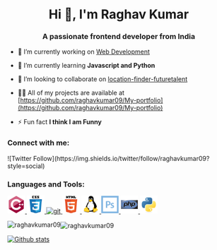 <h1 align="center">Hi 👋, I'm Raghav Kumar</h1>
<h3 align="center">A passionate frontend developer from India</h3>

- 🔭 I’m currently working on [Web Development](https://github.com/raghavkumar09/My-portfolio)

- 🌱 I’m currently learning **Javascript and Python**

- 👯 I’m looking to collaborate on [location-finder-futuretalent](https://github.com/raghavkumar09/location-finder-futuretalent)

- 👨‍💻 All of my projects are available at [https://github.com/raghavkumar09/My-portfolio](https://github.com/raghavkumar09/My-portfolio)

- ⚡ Fun fact **I think I am Funny**

<h3 align="left">Connect with me:</h3>
![Twitter Follow](https://img.shields.io/twitter/follow/raghavkumar09?style=social)

<h3 align="left">Languages and Tools:</h3>
<p align="left"> <a href="https://www.w3schools.com/cpp/" target="_blank" rel="noreferrer"> <img src="https://raw.githubusercontent.com/devicons/devicon/master/icons/cplusplus/cplusplus-original.svg" alt="cplusplus" width="40" height="40"/> </a> <a href="https://www.w3schools.com/css/" target="_blank" rel="noreferrer"> <img src="https://raw.githubusercontent.com/devicons/devicon/master/icons/css3/css3-original-wordmark.svg" alt="css3" width="40" height="40"/> </a> <a href="https://git-scm.com/" target="_blank" rel="noreferrer"> <img src="https://www.vectorlogo.zone/logos/git-scm/git-scm-icon.svg" alt="git" width="40" height="40"/> </a> <a href="https://www.w3.org/html/" target="_blank" rel="noreferrer"> <img src="https://raw.githubusercontent.com/devicons/devicon/master/icons/html5/html5-original-wordmark.svg" alt="html5" width="40" height="40"/> </a> <a href="https://www.linux.org/" target="_blank" rel="noreferrer"> <img src="https://raw.githubusercontent.com/devicons/devicon/master/icons/linux/linux-original.svg" alt="linux" width="40" height="40"/> </a> <a href="https://www.photoshop.com/en" target="_blank" rel="noreferrer"> <img src="https://raw.githubusercontent.com/devicons/devicon/master/icons/photoshop/photoshop-line.svg" alt="photoshop" width="40" height="40"/> </a> <a href="https://www.php.net" target="_blank" rel="noreferrer"> <img src="https://raw.githubusercontent.com/devicons/devicon/master/icons/php/php-original.svg" alt="php" width="40" height="40"/> </a> <a href="https://www.python.org" target="_blank" rel="noreferrer"> <img src="https://raw.githubusercontent.com/devicons/devicon/master/icons/python/python-original.svg" alt="python" width="40" height="40"/> </a> </p>

<p><img align="left" src="https://github-readme-stats.vercel.app/api/top-langs?username=raghavkumar09&show_icons=true&locale=en&layout=compact" alt="raghavkumar09" /></p>


<p><img align="center" src="https://github-readme-streak-stats.herokuapp.com/?user=raghavkumar09&" alt="raghavkumar09" /></p>

[![Github stats](https://github-readme-stats.vercel.app/api?username=raghavkumar09&show_icons=true&include_all_commits=true&count_private=true&theme=react&bg_color=45,000428,004e92)](https://github.com/raghavkumar09?tab=repositories)
